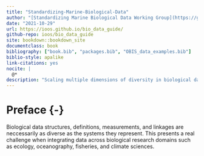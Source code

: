 ```yaml
--- 
title: "Standardizing-Marine-Biological-Data"
author: "[Standardizing Marine Biological Data Working Group](https://github.com/ioos/bio_data_guide/graphs/contributors)"
date: "2021-10-29"
url: https://ioos.github.io/bio_data_guide/
github-repo: ioos/bio_data_guide
site: bookdown::bookdown_site
documentclass: book
bibliography: ["book.bib", "packages.bib", "OBIS_data_examples.bib"]
biblio-style: apalike
link-citations: yes
nocite: |
  @*
description: "Scaling multiple dimensions of diversity in biological data"
---
```


# Preface {-}

Biological data structures, definitions, measurements, and linkages are neccessarily as diverse as the systems they represent. This presents a real challenge when integrating data across biological research domains such as ecology, oceanography, fisheries, and climate sciences.



